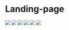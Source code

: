 # Landing-page
<img src="design files/Web 1920 – 1.png">
<img src="design files/Web 1920 – 2.png">
<img src="design files/Web 1920 – 3.png">
<img src="design files/Web 1920 – 4.png">
<img src="design files/Web 1920 – 5.png">
<img src="design files/Web 1920 – 6.png">




